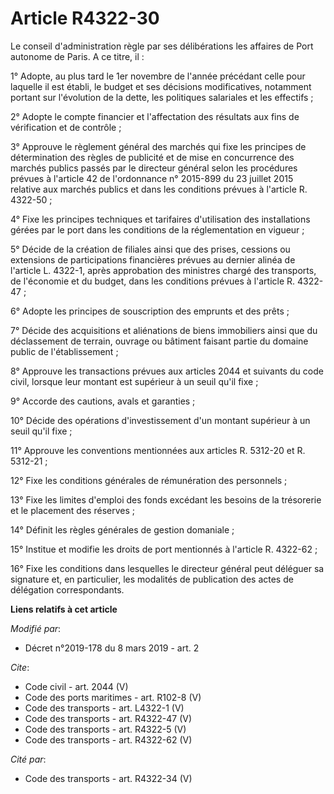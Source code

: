 # Article R4322-30

Le conseil d'administration règle par ses délibérations les affaires de Port autonome de Paris. A ce titre, il :

1° Adopte, au plus tard le 1er novembre de l'année précédant celle pour laquelle il est établi, le budget et ses décisions
modificatives, notamment portant sur l'évolution de la dette, les politiques salariales et les effectifs ;

2° Adopte le compte financier et l'affectation des résultats aux fins de vérification et de contrôle ;

3° Approuve le règlement général des marchés qui fixe les principes de détermination des règles de publicité et de mise en
concurrence des marchés publics passés par le directeur général selon les procédures prévues à l'article 42 de l'ordonnance
n° 2015-899 du 23 juillet 2015 relative aux marchés publics et dans les conditions prévues à l'article R. 4322-50 ;

4° Fixe les principes techniques et tarifaires d'utilisation des installations gérées par le port dans les conditions de la
réglementation en vigueur ;

5° Décide de la création de filiales ainsi que des prises, cessions ou extensions de participations financières prévues au
dernier alinéa de l'article L. 4322-1, après approbation des ministres chargé des transports, de l'économie et du budget,
dans les conditions prévues à l'article R. 4322-47 ;

6° Adopte les principes de souscription des emprunts et des prêts ;

7° Décide des acquisitions et aliénations de biens immobiliers ainsi que du déclassement de terrain, ouvrage ou bâtiment
faisant partie du domaine public de l'établissement ;

8° Approuve les transactions prévues aux articles 2044 et suivants du code civil, lorsque leur montant est supérieur à un
seuil qu'il fixe ;

9° Accorde des cautions, avals et garanties ;

10° Décide des opérations d'investissement d'un montant supérieur à un seuil qu'il fixe ;

11° Approuve les conventions mentionnées aux articles R. 5312-20 et R. 5312-21 ;

12° Fixe les conditions générales de rémunération des personnels ;

13° Fixe les limites d'emploi des fonds excédant les besoins de la trésorerie et le placement des réserves ;

14° Définit les règles générales de gestion domaniale ;

15° Institue et modifie les droits de port mentionnés à l'article R. 4322-62 ;

16° Fixe les conditions dans lesquelles le directeur général peut déléguer sa signature et, en particulier, les modalités de
publication des actes de délégation correspondants.

**Liens relatifs à cet article**

_Modifié par_:

  - Décret n°2019-178 du 8 mars 2019 - art. 2

_Cite_:

  - Code civil - art. 2044 (V)
  - Code des ports maritimes - art. R102-8 (V)
  - Code des transports - art. L4322-1 (V)
  - Code des transports - art. R4322-47 (V)
  - Code des transports - art. R4322-5 (V)
  - Code des transports - art. R4322-62 (V)

_Cité par_:

  - Code des transports - art. R4322-34 (V)
